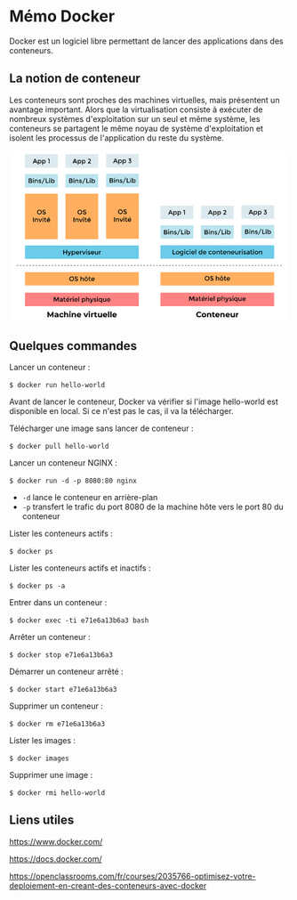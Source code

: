 # Mémo Docker

Docker est un logiciel libre permettant de lancer des applications dans des conteneurs.

## La notion de conteneur

Les conteneurs sont proches des machines virtuelles, mais présentent un avantage important. Alors que la virtualisation consiste à exécuter de nombreux systèmes d'exploitation sur un seul et même système, les conteneurs se partagent le même noyau de système d'exploitation et isolent les processus de l'application du reste du système.

![Machine virtuelle vs Conteneur](images/vm-vs-conteneur.png)

## Quelques commandes

Lancer un conteneur :

`$ docker run hello-world`

Avant de lancer le conteneur, Docker va vérifier si l'image hello-world est disponible en local. Si ce n'est pas le cas, il va la télécharger.

Télécharger une image sans lancer de conteneur :

`$ docker pull hello-world`

Lancer un conteneur NGINX :

`$ docker run -d -p 8080:80 nginx`

* `-d` lance le conteneur en arrière-plan
* `-p` transfert le trafic du port 8080 de la machine hôte vers le port 80 du conteneur

Lister les conteneurs actifs :

`$ docker ps`

Lister les conteneurs actifs et inactifs :

`$ docker ps -a`

Entrer dans un conteneur :

`$ docker exec -ti e71e6a13b6a3 bash`

Arrêter un conteneur :

`$ docker stop e71e6a13b6a3`

Démarrer un conteneur arrêté :

`$ docker start e71e6a13b6a3`

Supprimer un conteneur :

`$ docker rm e71e6a13b6a3`

Lister les images :

`$ docker images`

Supprimer une image :

`$ docker rmi hello-world`

## Liens utiles

<https://www.docker.com/>

<https://docs.docker.com/>

<https://openclassrooms.com/fr/courses/2035766-optimisez-votre-deploiement-en-creant-des-conteneurs-avec-docker>